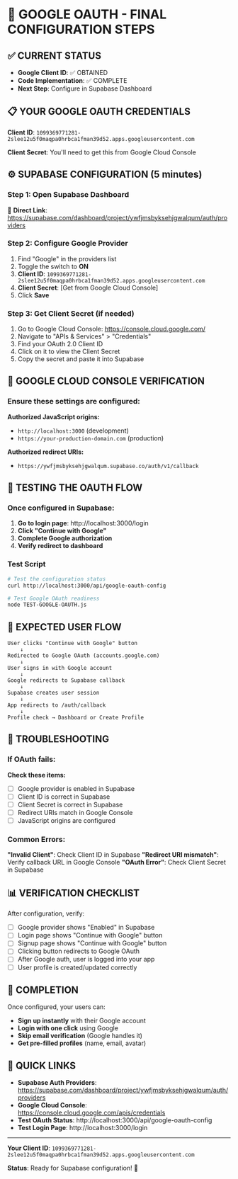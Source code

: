 # 🔑 GOOGLE OAUTH - FINAL CONFIGURATION STEPS

## ✅ CURRENT STATUS
- **Google Client ID**: ✅ OBTAINED
- **Code Implementation**: ✅ COMPLETE  
- **Next Step**: Configure in Supabase Dashboard

## 📋 YOUR GOOGLE OAUTH CREDENTIALS

**Client ID**: `1099369771281-2slee12u5f0maqpa0hrbca1fman39d52.apps.googleusercontent.com`

**Client Secret**: You'll need to get this from Google Cloud Console

## ⚙️ SUPABASE CONFIGURATION (5 minutes)

### Step 1: Open Supabase Dashboard
🔗 **Direct Link**: https://supabase.com/dashboard/project/ywfjmsbyksehjgwalqum/auth/providers

### Step 2: Configure Google Provider
1. Find "Google" in the providers list
2. Toggle the switch to **ON** 
3. **Client ID**: `1099369771281-2slee12u5f0maqpa0hrbca1fman39d52.apps.googleusercontent.com`
4. **Client Secret**: [Get from Google Cloud Console]
5. Click **Save**

### Step 3: Get Client Secret (if needed)
1. Go to Google Cloud Console: https://console.cloud.google.com/
2. Navigate to "APIs & Services" > "Credentials"
3. Find your OAuth 2.0 Client ID
4. Click on it to view the Client Secret
5. Copy the secret and paste it into Supabase

## 🔧 GOOGLE CLOUD CONSOLE VERIFICATION

### Ensure these settings are configured:

**Authorized JavaScript origins:**
- `http://localhost:3000` (development)
- `https://your-production-domain.com` (production)

**Authorized redirect URIs:**
- `https://ywfjmsbyksehjgwalqum.supabase.co/auth/v1/callback`

## 🧪 TESTING THE OAUTH FLOW

### Once configured in Supabase:

1. **Go to login page**: http://localhost:3000/login
2. **Click "Continue with Google"**
3. **Complete Google authorization**
4. **Verify redirect to dashboard**

### Test Script
```bash
# Test the configuration status
curl http://localhost:3000/api/google-oauth-config

# Test Google OAuth readiness  
node TEST-GOOGLE-OAUTH.js
```

## 🎯 EXPECTED USER FLOW

```
User clicks "Continue with Google" button
    ↓
Redirected to Google OAuth (accounts.google.com)
    ↓
User signs in with Google account
    ↓
Google redirects to Supabase callback
    ↓
Supabase creates user session
    ↓
App redirects to /auth/callback
    ↓
Profile check → Dashboard or Create Profile
```

## 🚨 TROUBLESHOOTING

### If OAuth fails:

**Check these items:**
- [ ] Google provider is enabled in Supabase
- [ ] Client ID is correct in Supabase
- [ ] Client Secret is correct in Supabase
- [ ] Redirect URIs match in Google Console
- [ ] JavaScript origins are configured

### Common Errors:

**"Invalid Client"**: Check Client ID in Supabase
**"Redirect URI mismatch"**: Verify callback URL in Google Console
**"OAuth Error"**: Check Client Secret in Supabase

## 📊 VERIFICATION CHECKLIST

After configuration, verify:
- [ ] Google provider shows "Enabled" in Supabase
- [ ] Login page shows "Continue with Google" button
- [ ] Signup page shows "Continue with Google" button  
- [ ] Clicking button redirects to Google OAuth
- [ ] After Google auth, user is logged into your app
- [ ] User profile is created/updated correctly

## 🎉 COMPLETION

Once configured, your users can:
- **Sign up instantly** with their Google account
- **Login with one click** using Google
- **Skip email verification** (Google handles it)
- **Get pre-filled profiles** (name, email, avatar)

## 🔗 QUICK LINKS

- **Supabase Auth Providers**: https://supabase.com/dashboard/project/ywfjmsbyksehjgwalqum/auth/providers
- **Google Cloud Console**: https://console.cloud.google.com/apis/credentials
- **Test OAuth Status**: http://localhost:3000/api/google-oauth-config
- **Test Login Page**: http://localhost:3000/login

---

**Your Client ID**: `1099369771281-2slee12u5f0maqpa0hrbca1fman39d52.apps.googleusercontent.com`

**Status**: Ready for Supabase configuration! 🚀
